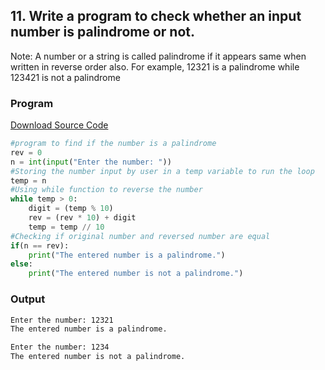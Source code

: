 ## 11. Write a program to check whether an input number is palindrome or not.

Note: A number or a string is called palindrome if it appears same when written in reverse order also. For example, 12321 is a palindrome while 123421 is not a palindrome

<!-- ### Flowchart
![Image](./p11.png) -->

### Program
[Download Source Code](./p11.py ':ignore')
```python
#program to find if the number is a palindrome
rev = 0
n = int(input("Enter the number: "))
#Storing the number input by user in a temp variable to run the loop
temp = n
#Using while function to reverse the number
while temp > 0:
    digit = (temp % 10)
    rev = (rev * 10) + digit
    temp = temp // 10
#Checking if original number and reversed number are equal
if(n == rev):
    print("The entered number is a palindrome.")
else:
    print("The entered number is not a palindrome.")
```

### Output

```bash
Enter the number: 12321
The entered number is a palindrome.
```

```bash
Enter the number: 1234
The entered number is not a palindrome.
```